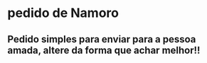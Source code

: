 # pedido de Namoro
## Pedido simples para enviar para a pessoa amada, altere da forma que achar melhor!! 
